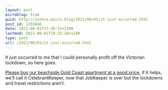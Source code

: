 ```yaml
---
layout: post
microblog: true
guid: http://joshua.micro.blog/2021/06/01/it-just-occurred.html
post_id: 1333446
date: 2021-06-01T17:36:12+1100
lastmod: 2021-06-01T18:25:26+1100
type: post
url: /2021/06/01/it-just-occurred.html
---
```

It just occurred to me that I could personally profit off the Victorian lockdown, so here goes.

[Please buy our beachside Gold Coast apartment at a good price](https://www.mcgrath.com.au/13-1111-gold-coast-highway-palm-beach-qld-4221-for-sale-492428), if it helps, we’ll call it CelebrantKeeper, now that JobKeeper is over but the lockdowns and travel restrictions aren’t.
